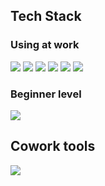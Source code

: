 



## Tech Stack
### Using at work
<img src="https://img.shields.io/badge/JAVA-007396?style=flat-square&logo=JAVA&logoColor=white"/>  <img src="https://img.shields.io/badge/SpringBoot-6DB33F?style=flat-square&logo=SpringBoot&logoColor=white"/>
<img src="https://img.shields.io/badge/PostgreSql-4169E1?style=flat-square&logo=PostgreSql&logoColor=white"/>
<img src="https://img.shields.io/badge/Linux-FCC624?style=flat-square&logo=Linux&logoColor=white"/>
<img src="https://img.shields.io/badge/GitLab-FCA121?style=flat-square&logo=GitLab&logoColor=white"/>
<img src="https://img.shields.io/badge/GitHub-181717?style=flat-square&logo=GitHub&logoColor=white"/>

### Beginner level

<img src="https://img.shields.io/badge/Python-3776AB?style=flat-square&logo=Python&logoColor=white"/>

## Cowork tools
<img src="https://img.shields.io/badge/Slack-4A154B?style=flat-square&logo=Slack&logoColor=white"/>
